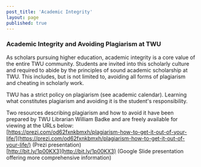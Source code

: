 ```yaml
---
post_title: 'Academic Integrity'
layout: page
published: true
---
```




### Academic Integrity and Avoiding Plagiarism at TWU

As scholars pursuing higher education, academic integrity is a core value of the entire TWU community. Students are invited into this scholarly culture and required to abide by the principles of sound academic scholarship at TWU. This includes, but is not limited to, avoiding all forms of plagiarism and cheating in scholarly work. 

TWU has a strict policy on plagiarism \(see academic calendar\). Learning what constitutes plagiarism and avoiding it is the student's responsibility. 

Two resources describing plagiarism and how to avoid it have been prepared by TWU Librarian William Badke and are freely available for viewing at the URLs below:  
[https://prezi.com/od62fxnkbmxh/plagiarism-how-to-get-it-out-of-your-life/](https://prezi.com/od62fxnkbmxh/plagiarism-how-to-get-it-out-of-your-life/) \(Prezi presentation\)  
[http://bit.ly/1p00KX3](http://bit.ly/1p00KX3)   \(Google Slide presentation offering more comprehensive information\)

